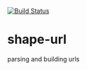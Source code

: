 [![Build Status](https://api.travis-ci.org/ansteh/shape-url.svg?branch=master)](https://travis-ci.org/ansteh/shape-url)
# shape-url
parsing and building urls

